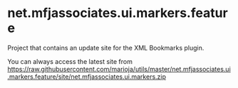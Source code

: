 # net.mfjassociates.ui.markers.feature
Project that contains an update site for the XML Bookmarks plugin.

You can always access the latest site from https://raw.githubusercontent.com/marioja/utils/master/net.mfjassociates.ui.markers.feature/site/net.mfjassociates.ui.markers.zip
